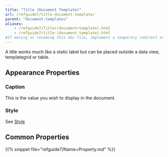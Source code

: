 ```yaml
---
title: "Title (Document Template)"
url: /refguide7/title-document-template/
parent: "document-templates"
aliases:
    - /refguide7/Title+(document+template).html
    - /refguide7/title-(document-template).html
#If moving or renaming this doc file, implement a temporary redirect and let the respective team know they should update the URL in the product. See Mapping to Products for more details.
---
```



A title works much like a static label but can be placed outside a data view, templategrid or table.

## Appearance Properties

### Caption

This is the value you wish to display in the document.

### Style

See [Style](/refguide7/style/)

## Common Properties

{{% snippet file="refguide7/Name+Property.md" %}}
